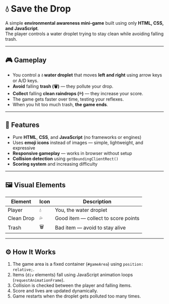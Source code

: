 # 💧 Save the Drop

A simple **environmental awareness mini-game** built using only **HTML, CSS, and JavaScript**.  
The player controls a water droplet trying to stay clean while avoiding falling trash.  

---

## 🎮 Gameplay

- You control a **💧 water droplet** that moves **left and right** using arrow keys or A/D keys.
- **Avoid** falling **trash (🗑️)** — they pollute your drop.
- **Collect** falling **clean raindrops (💦)** — they increase your score.
- The game gets faster over time, testing your reflexes.
- When you hit too much trash, **the game ends**.

---

## 🧱 Features

- Pure **HTML**, **CSS**, and **JavaScript** (no frameworks or engines)
- Uses **emoji icons** instead of images — simple, lightweight, and expressive
- **Responsive gameplay** — works in browser without setup
- **Collision detection** using `getBoundingClientRect()`
- **Scoring system** and increasing difficulty

---

## 🖼️ Visual Elements

| Element | Icon | Description |
|----------|------|-------------|
| Player | 💧 | You, the water droplet |
| Clean Drop | 💦 | Good item — collect to score points |
| Trash | 🗑️ | Bad item — avoid to stay alive |

---

## ⚙️ How It Works

1. The game area is a fixed container (`#gameArea`) using `position: relative;`.
2. Items (`div` elements) fall using JavaScript animation loops (`requestAnimationFrame`).
3. Collision is checked between the player and falling items.
4. Score and lives are updated dynamically.
5. Game restarts when the droplet gets polluted too many times.

